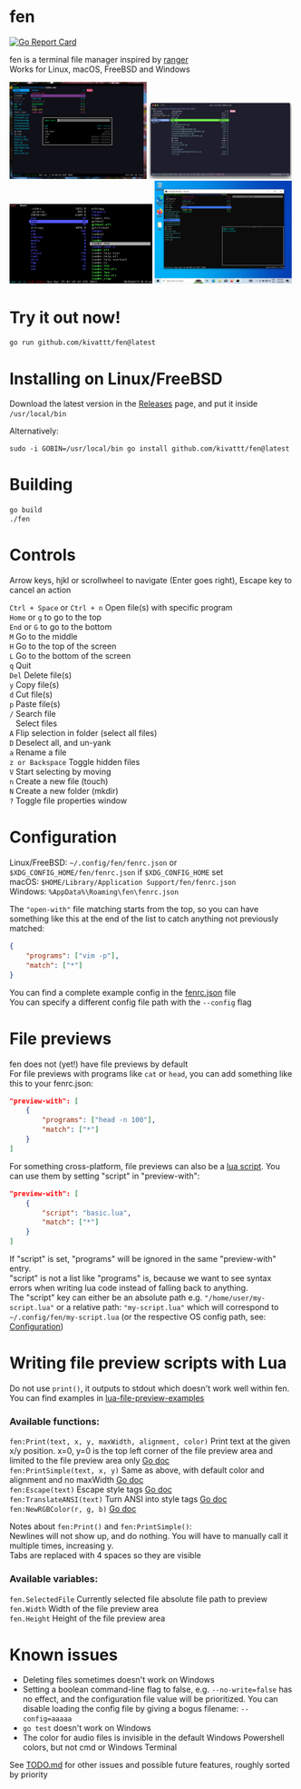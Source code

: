 # fen

[![Go Report Card](https://goreportcard.com/badge/github.com/kivattt/fen)](https://goreportcard.com/report/github.com/kivattt/fen)

fen is a terminal file manager inspired by [ranger](https://github.com/ranger/ranger)\
Works for Linux, macOS, FreeBSD and Windows

<p float="left">
<img src="screenshots/linux.png" alt="fen running on Linux, in the process of renaming a file" width="48%">
<img src="screenshots/macos.png" alt="fen running on macOS, showing the no-write feature" width="50%">
<img src="screenshots/freebsd.png" alt="fen running on FreeBSD, showing the root file system" width="50%">
<img src="screenshots/windows.png" alt="fen running on Windows, showing the file properties window" width="48%">
</p>

# Try it out now!
```
go run github.com/kivattt/fen@latest
```

# Installing on Linux/FreeBSD
Download the latest version in the [Releases](https://github.com/kivattt/fen/releases) page, and put it inside `/usr/local/bin`

Alternatively:
```
sudo -i GOBIN=/usr/local/bin go install github.com/kivattt/fen@latest
```

# Building
```
go build
./fen
```

# Controls
Arrow keys, hjkl or scrollwheel to navigate (Enter goes right), Escape key to cancel an action

`Ctrl + Space` or `Ctrl + n` Open file(s) with specific program\
`Home` or `g` to go to the top\
`End` or `G` to go to the bottom\
`M` Go to the middle\
`H` Go to the top of the screen\
`L` Go to the bottom of the screen\
`q` Quit\
`Del` Delete file(s)\
`y` Copy file(s)\
`d` Cut file(s)\
`p` Paste file(s)\
`/` Search file\
` ` Select files\
`A` Flip selection in folder (select all files)\
`D` Deselect all, and un-yank\
`a` Rename a file\
`z or Backspace` Toggle hidden files\
`V` Start selecting by moving\
`n` Create a new file (touch)\
`N` Create a new folder (mkdir)\
`?` Toggle file properties window

# Configuration
Linux/FreeBSD: `~/.config/fen/fenrc.json` or `$XDG_CONFIG_HOME/fen/fenrc.json` if `$XDG_CONFIG_HOME` set\
macOS: `$HOME/Library/Application Support/fen/fenrc.json`\
Windows: `%AppData%\Roaming\fen\fenrc.json`

The `"open-with"` file matching starts from the top, so you can have something like this at the end of the list to catch anything not previously matched:
```json
{
    "programs": ["vim -p"],
    "match": ["*"]
}
```

You can find a complete example config in the [fenrc.json](fenrc.json) file\
You can specify a different config file path with the `--config` flag

# File previews
fen does not (yet!) have file previews by default\
For file previews with programs like `cat` or `head`, you can add something like this to your fenrc.json:
```json
"preview-with": [
    {
        "programs": ["head -n 100"],
        "match": ["*"]
    }
]
```

For something cross-platform, file previews can also be a [lua script](lua-file-preview-examples/basic.lua). You can use them by setting "script" in "preview-with":
```json
"preview-with": [
    {
        "script": "basic.lua",
        "match": ["*"]
    }
]
```
If "script" is set, "programs" will be ignored in the same "preview-with" entry.\
"script" is not a list like "programs" is, because we want to see syntax errors when writing lua code instead of falling back to anything.\
The "script" key can either be an absolute path e.g. `"/home/user/my-script.lua"` or a relative path: `"my-script.lua"` which will correspond to `~/.config/fen/my-script.lua` (or the respective OS config path, see: [Configuration](#Configuration))

# Writing file preview scripts with Lua
Do not use `print()`, it outputs to stdout which doesn't work well within fen.\
You can find examples in [lua-file-preview-examples](lua-file-preview-examples)

### Available functions:
`fen:Print(text, x, y, maxWidth, alignment, color)` Print text at the given x/y position. x=0, y=0 is the top left corner of the file preview area and limited to the file preview area only [Go doc](https://pkg.go.dev/github.com/rivo/tview#Print)\
`fen:PrintSimple(text, x, y)` Same as above, with default color and alignment and no maxWidth [Go doc](https://pkg.go.dev/github.com/rivo/tview#PrintSimple)\
`fen:Escape(text)` Escape style tags [Go doc](https://pkg.go.dev/github.com/rivo/tview#Escape)\
`fen:TranslateANSI(text)` Turn ANSI into style tags [Go doc](https://pkg.go.dev/github.com/rivo/tview#TranslateANSI)\
`fen:NewRGBColor(r, g, b)` [Go doc](https://pkg.go.dev/github.com/gdamore/tcell/v2#NewRGBColor)

Notes about `fen:Print()` and `fen:PrintSimple()`:\
Newlines will not show up, and do nothing. You will have to manually call it multiple times, increasing y.\
Tabs are replaced with 4 spaces so they are visible

### Available variables:
`fen.SelectedFile` Currently selected file absolute file path to preview\
`fen.Width` Width of the file preview area\
`fen.Height` Height of the file preview area

# Known issues
- Deleting files sometimes doesn't work on Windows
- Setting a boolean command-line flag to false, e.g. `--no-write=false` has no effect, and the configuration file value will be prioritized. You can disable loading the config file by giving a bogus filename: `--config=aaaaa`
- `go test` doesn't work on Windows
- The color for audio files is invisible in the default Windows Powershell colors, but not cmd or Windows Terminal

See [TODO.md](TODO.md) for other issues and possible future features, roughly sorted by priority

